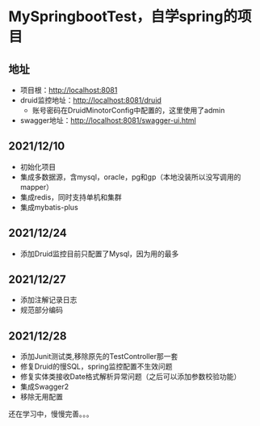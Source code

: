 # MySpringbootTest，自学spring的项目
## 地址 
  - 项目根：<http://localhost:8081>
  - druid监控地址：<http://localhost:8081/druid>
    - 账号密码在DruidMinotorConfig中配置的，这里使用了admin
  - swagger地址：<http://localhost:8081/swagger-ui.html>

## 2021/12/10
- 初始化项目
- 集成多数据源，含mysql，oracle，pg和gp（本地没装所以没写调用的mapper）
- 集成redis，同时支持单机和集群
- 集成mybatis-plus

## 2021/12/24
- 添加Druid监控目前只配置了Mysql，因为用的最多

## 2021/12/27
- 添加注解记录日志
- 规范部分编码

## 2021/12/28
- 添加Junit测试类,移除原先的TestController那一套
- 修复Druid的慢SQL，spring监控配置不生效问题
- 修复实体类接收Date格式解析异常问题（之后可以添加参数校验功能）
- 集成Swagger2
- 移除无用配置











还在学习中，慢慢完善。。。